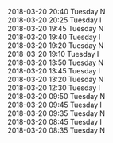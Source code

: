 2018-03-20 20:40 Tuesday  N  
2018-03-20 20:25 Tuesday  I  
2018-03-20 19:45 Tuesday  N  
2018-03-20 19:40 Tuesday  I  
2018-03-20 19:20 Tuesday  N  
2018-03-20 19:10 Tuesday  I  
2018-03-20 13:50 Tuesday  N  
2018-03-20 13:45 Tuesday  I  
2018-03-20 13:20 Tuesday  N  
2018-03-20 12:30 Tuesday  I  
2018-03-20 09:50 Tuesday  N  
2018-03-20 09:45 Tuesday  I  
2018-03-20 09:35 Tuesday  N  
2018-03-20 08:45 Tuesday  I  
2018-03-20 08:35 Tuesday  N  
